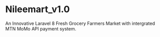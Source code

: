 # Nileemart_v1.0
An Innovative Laravel 8 Fresh Grocery Farmers Market with intergrated MTN MoMo API payment system.  
